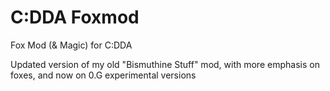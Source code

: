 # C:DDA Foxmod
Fox Mod (&amp; Magic) for C:DDA

Updated version of my old "Bismuthine Stuff" mod, with more emphasis on foxes, and now on 0.G experimental versions

